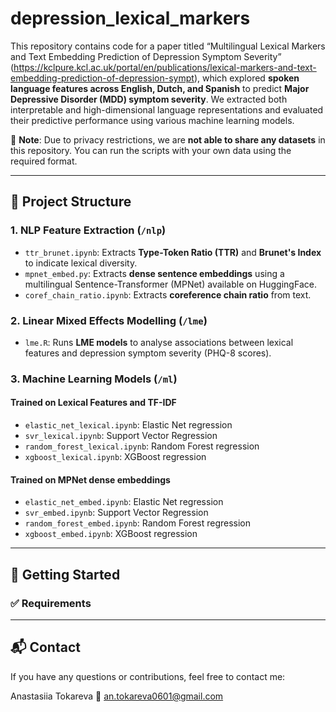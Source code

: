 # depression_lexical_markers

This repository contains code for a paper titled “Multilingual Lexical Markers and Text Embedding Prediction of Depression Symptom Severity” (https://kclpure.kcl.ac.uk/portal/en/publications/lexical-markers-and-text-embedding-prediction-of-depression-sympt), which explored **spoken language features across English, Dutch, and Spanish** to predict **Major Depressive Disorder (MDD) symptom severity**. We extracted both interpretable and high-dimensional language representations and evaluated their predictive performance using various machine learning models.

📌 **Note**: Due to privacy restrictions, we are **not able to share any datasets** in this repository. You can run the scripts with your own data using the required format.

---

## 📂 Project Structure

### 1. NLP Feature Extraction (`/nlp`)
- `ttr_brunet.ipynb`: Extracts **Type-Token Ratio (TTR)** and **Brunet's Index** to indicate lexical diversity.
- `mpnet_embed.py`: Extracts **dense sentence embeddings** using a multilingual Sentence-Transformer (MPNet) available on HuggingFace.
- `coref_chain_ratio.ipynb`: Extracts **coreference chain ratio** from text.

### 2. Linear Mixed Effects Modelling (`/lme`)
- `lme.R`: Runs **LME models** to analyse associations between lexical features and depression symptom severity (PHQ-8 scores).

### 3. Machine Learning Models (`/ml`)
#### Trained on Lexical Features and TF-IDF
- `elastic_net_lexical.ipynb`: Elastic Net regression
- `svr_lexical.ipynb`: Support Vector Regression
- `random_forest_lexical.ipynb`: Random Forest regression
- `xgboost_lexical.ipynb`: XGBoost regression

#### Trained on MPNet dense embeddings
- `elastic_net_embed.ipynb`: Elastic Net regression
- `svr_embed.ipynb`: Support Vector Regression
- `random_forest_embed.ipynb`: Random Forest regression
- `xgboost_embed.ipynb`: XGBoost regression

---

## 🚀 Getting Started

### ✅ Requirements



---

## 📬 Contact

If you have any questions or contributions, feel free to contact me:

Anastasiia Tokareva
📧 an.tokareva0601@gmail.com


